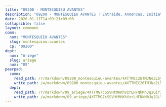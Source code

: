 ```yaml
---
title: "09200 - MONTESQUIEU AVANTES"
description: "09200 - MONTESQUIEU AVANTES | Entraide, Annonces, Initiatives"
date: 2020-01-11T14:09:21+09:00
collapsible: false
layout: commune
comm:
  nom: "MONTESQUIEU AVANTES"
  slug: montesquieu-avantes
  cp: "09200"
dept:
  nom: "Ariège"
  slug: ariege
  num: "09"
peerpad:
  comm:
    read_path: /r/markdown/09200_montesquieu-avantes/4XTTMEC26TMJNe2L5yDQtVQkWWiuhZmE7H2SScrCAGDu882Eq
    write_path: /w/markdown/09200_montesquieu-avantes/4XTTMEC26TMJNe2L5yDQtVQkWWiuhZmE7H2SScrCAGDu882Eq-K3TgTmudV1sgt2opr4ma1YbgMbvafeiPjPtdzi95ksmQZNiW2sCsssYuxc7Q83B1y4efCdwv2aPwzQaD5V6dU9TPnLfsUd92paYAUBF1gzE3VYpFze6CfhTYZ7biDqGN976SUZNd
  dept:
    read_path: /r/markdown/09_ariege/4XTTMG7cSSVHtMHKhVzrLHFNkMhJq2GiY37tW1RLaySvmC5m7
    write_path: /w/markdown/09_ariege/4XTTMG7cSSVHtMHKhVzrLHFNkMhJq2GiY37tW1RLaySvmC5m7-K3TgTss1C8HjViVkpwivQX7MahnqC11ekSJQuYEnrMDTmDE1FfJsoB9BatqQw5xZL2YVE8soFWdt5YbjPCiw8Nef7nnDAgssxyMxh5u11RAcuqPo3TLSQutK9TFNiNP3xhEoTkkD
---
```



